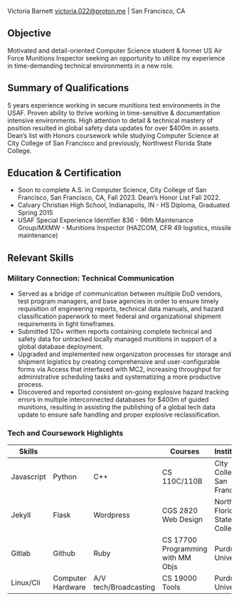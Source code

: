 Victoria Barnett
[victoria.022@proton.me](mailto:victoria.022@proton.me) | San Francisco, CA

## Objective

Motivated and detail-oriented Computer Science student & former US Air Force Munitions Inspector seeking an opportunity to utilize my experience in time-demanding technical environments in a new role.

## Summary of Qualifications

5 years experience working in secure munitions test environments in the USAF. Proven ability to thrive working in time-sensitive & documentation intensive environments. High attention to detail & technical mastery of position resulted in global safety data updates for over $400m in assets. Dean’s list with Honors coursework while studying Computer Science at City College of San Francisco and previously, Northwest Florida State College.

## Education & Certification

-   Soon to complete A.S. in Computer Science, City College of San Francisco, San Francisco, CA, Fall 2023. Dean’s Honor List Fall 2022.
-   Calvary Christian High School, Indianapolis, IN - HS Diploma, Graduated Spring 2015
-   USAF Special Experience Identifier 836 - 96th Maintenance Group/MXMW - Munitions Inspector (HAZCOM, CFR 49 logistics, missile maintenance)
   
## Relevant Skills

### Military Connection: Technical Communication
-   Served as a bridge of communication between multiple DoD vendors, test program managers, and base agencies in order to ensure timely requisition of engineering reports, technical data manuals, and hazard classification paperwork to meet federal and organizational shipment requirements in tight timeframes.
-   Submitted 120+ written reports containing complete technical and safety data for untracked locally managed munitions in support of a global database deployment.
-   Upgraded and implemented new organization processes for storage and shipment logistics by creating comprehensive and user-configurable forms via Access that interfaced with MC2, increasing throughput for administrative scheduling tasks and systematizing a more productive process.
-   Discovered and reported consistent on-going explosive hazard tracking errors in multiple interconnected databases for $400m of guided munitions, resulting in assisting the publishing of a global tech data update to ensure safe handling and proper explosive reclassification.

### Tech and Coursework Highlights

| Skills     |                   |                       | Courses                           | Institution                     |
| ---------- | ----------------- | --------------------- | --------------------------------- | ------------------------------- |
| Javascript | Python            | C++                   | CS 110C/110B                      | City College of San Francisco   |
| Jekyll     | Flask             | Wordpress             | CGS 2820 Web Design               | Northwest Florida State College |
| Gitlab     | Github            | Ruby                  | CS 17700 Programming with MM Objs | Purdue University               |
| Linux/Cli  | Computer Hardware | A/V tech/Broadcasting | CS 19000 Tools                    | Purdue University               |